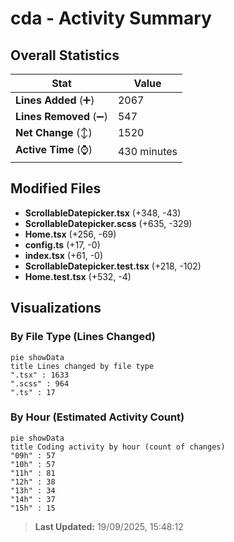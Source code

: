 # cda - Activity Summary 

## Overall Statistics

| Stat                   | Value                                                             |
| ---------------------- | ----------------------------------------------------------------- |
| **Lines Added** (➕)   | 2067                                          |
| **Lines Removed** (➖) | 547                                        |
| **Net Change** (↕)    | 1520                |
| **Active Time** (⌚)   | 430 minutes |


## Modified Files
- **ScrollableDatepicker.tsx** (+348, -43)
- **ScrollableDatepicker.scss** (+635, -329)
- **Home.tsx** (+256, -69)
- **config.ts** (+17, -0)
- **index.tsx** (+61, -0)
- **ScrollableDatepicker.test.tsx** (+218, -102)
- **Home.test.tsx** (+532, -4)

## Visualizations

### By File Type (Lines Changed)

```mermaid
pie showData
title Lines changed by file type
".tsx" : 1633
".scss" : 964
".ts" : 17
```

### By Hour (Estimated Activity Count)

```mermaid
pie showData
title Coding activity by hour (count of changes)
"09h" : 57
"10h" : 57
"11h" : 81
"12h" : 38
"13h" : 34
"14h" : 37
"15h" : 15
```


> **Last Updated:** 19/09/2025, 15:48:12